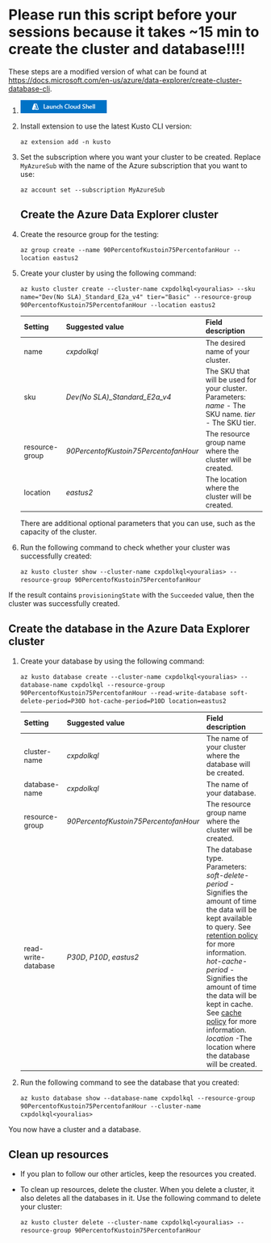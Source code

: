 <h1>Please run this script before your sessions because it takes ~15 min to create the cluster and database!!!!</h1>

These steps are a modified version of what can be found at https://docs.microsoft.com/en-us/azure/data-explorer/create-cluster-database-cli.

1. [![Azure Cloud Shell](/images/hdi-launch-cloud-shell.png)](https://shell.azure.com)
1. Install extension to use the latest Kusto CLI version:

    ```azurecli-interactive
    az extension add -n kusto
    ```

1. Set the subscription where you want your cluster to be created. Replace `MyAzureSub` with the name of the Azure subscription that you want to use:

    ```azurecli-interactive
    az account set --subscription MyAzureSub
    ```
    ## Create the Azure Data Explorer cluster
1. Create the resource group for the testing:

    ```azurecli-interactive
    az group create --name 90PercentofKustoin75PercentofanHour --location eastus2
    ```

1. Create your cluster by using the following command:

    ```azurecli-interactive
    az kusto cluster create --cluster-name cxpdolkql<youralias> --sku name="Dev(No SLA)_Standard_E2a_v4" tier="Basic" --resource-group 90PercentofKustoin75PercentofanHour --location eastus2
    ```

   |**Setting** | **Suggested value** | **Field description**|
   |---|---|---|
   | name | *cxpdolkql<youralias>* | The desired name of your cluster.|
   | sku | *Dev(No SLA)_Standard_E2a_v4* | The SKU that will be used for your cluster. Parameters: *name* -  The SKU name. *tier* - The SKU tier. |
   | resource-group | *90PercentofKustoin75PercentofanHour* | The resource group name where the cluster will be created. |
   | location | *eastus2* | The location where the cluster will be created. |

    There are additional optional parameters that you can use, such as the capacity of the cluster.

1. Run the following command to check whether your cluster was successfully created:

    ```azurecli-interactive
    az kusto cluster show --cluster-name cxpdolkql<youralias> --resource-group 90PercentofKustoin75PercentofanHour
    ```

If the result contains `provisioningState` with the `Succeeded` value, then the cluster was successfully created.

## Create the database in the Azure Data Explorer cluster

1. Create your database by using the following command:

    ```azurecli-interactive
    az kusto database create --cluster-name cxpdolkql<youralias> --database-name cxpdolkql --resource-group 90PercentofKustoin75PercentofanHour --read-write-database soft-delete-period=P30D hot-cache-period=P10D location=eastus2
    ```

   |**Setting** | **Suggested value** | **Field description**|
   |---|---|---|
   | cluster-name | *cxpdolkql<youralias>* | The name of your cluster where the database will be created.|
   | database-name | *cxpdolkql* | The name of your database.|
   | resource-group | *90PercentofKustoin75PercentofanHour* | The resource group name where the cluster will be created. |
   | read-write-database | *P30D*, *P10D*, *eastus2* | The database type. Parameters: *soft-delete-period* - Signifies the amount of time the data will be kept available to query. See [retention policy](kusto/management/retentionpolicy.md) for more information. *hot-cache-period* - Signifies the amount of time the data will be kept in cache. See [cache policy](kusto/management/cachepolicy.md) for more information. *location* -The location where the database will be created. |

1. Run the following command to see the database that you created:

    ```azurecli-interactive
    az kusto database show --database-name cxpdolkql --resource-group 90PercentofKustoin75PercentofanHour --cluster-name cxpdolkql<youralias>
    ```

You now have a cluster and a database.

## Clean up resources

* If you plan to follow our other articles, keep the resources you created.
* To clean up resources, delete the cluster. When you delete a cluster, it also deletes all the databases in it. Use the following command to delete your cluster:

    ```azurecli-interactive
    az kusto cluster delete --cluster-name cxpdolkql<youralias> --resource-group 90PercentofKustoin75PercentofanHour
    ```
